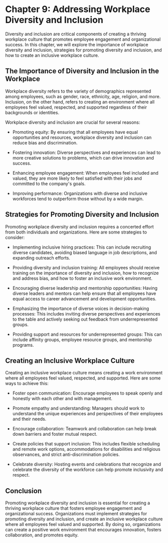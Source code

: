 Chapter 9: Addressing Workplace Diversity and Inclusion
=======================================================

Diversity and inclusion are critical components of creating a thriving workplace culture that promotes employee engagement and organizational success. In this chapter, we will explore the importance of workplace diversity and inclusion, strategies for promoting diversity and inclusion, and how to create an inclusive workplace culture.

The Importance of Diversity and Inclusion in the Workplace
----------------------------------------------------------

Workplace diversity refers to the variety of demographics represented among employees, such as gender, race, ethnicity, age, religion, and more. Inclusion, on the other hand, refers to creating an environment where all employees feel valued, respected, and supported regardless of their backgrounds or identities.

Workplace diversity and inclusion are crucial for several reasons:

* Promoting equity: By ensuring that all employees have equal opportunities and resources, workplace diversity and inclusion can reduce bias and discrimination.

* Fostering innovation: Diverse perspectives and experiences can lead to more creative solutions to problems, which can drive innovation and success.

* Enhancing employee engagement: When employees feel included and valued, they are more likely to feel satisfied with their jobs and committed to the company's goals.

* Improving performance: Organizations with diverse and inclusive workforces tend to outperform those without by a wide margin.

Strategies for Promoting Diversity and Inclusion
------------------------------------------------

Promoting workplace diversity and inclusion requires a concerted effort from both individuals and organizations. Here are some strategies to consider:

* Implementing inclusive hiring practices: This can include recruiting diverse candidates, avoiding biased language in job descriptions, and expanding outreach efforts.

* Providing diversity and inclusion training: All employees should receive training on the importance of diversity and inclusion, how to recognize and address bias, and how to foster an inclusive work environment.

* Encouraging diverse leadership and mentorship opportunities: Having diverse leaders and mentors can help ensure that all employees have equal access to career advancement and development opportunities.

* Emphasizing the importance of diverse voices in decision-making processes: This includes inviting diverse perspectives and experiences to the table and actively seeking out feedback from underrepresented groups.

* Providing support and resources for underrepresented groups: This can include affinity groups, employee resource groups, and mentorship programs.

Creating an Inclusive Workplace Culture
---------------------------------------

Creating an inclusive workplace culture means creating a work environment where all employees feel valued, respected, and supported. Here are some ways to achieve this:

* Foster open communication: Encourage employees to speak openly and honestly with each other and with management.

* Promote empathy and understanding: Managers should work to understand the unique experiences and perspectives of their employees and their needs.

* Encourage collaboration: Teamwork and collaboration can help break down barriers and foster mutual respect.

* Create policies that support inclusion: This includes flexible scheduling and remote work options, accommodations for disabilities and religious observances, and strict anti-discrimination policies.

* Celebrate diversity: Hosting events and celebrations that recognize and celebrate the diversity of the workforce can help promote inclusivity and respect.

Conclusion
----------

Promoting workplace diversity and inclusion is essential for creating a thriving workplace culture that fosters employee engagement and organizational success. Organizations must implement strategies for promoting diversity and inclusion, and create an inclusive workplace culture where all employees feel valued and supported. By doing so, organizations can create a positive work environment that encourages innovation, fosters collaboration, and promotes equity.
